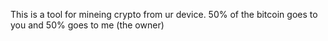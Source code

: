 This is a tool for mineing crypto from ur device. 50% of the bitcoin goes to you and 50% goes to me (the owner)
